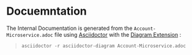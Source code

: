 # Docuemntation

The Internal Documentation is generated from the `Account-Microservice.adoc` file using [Asciidoctor](http://asciidoctor.org/)  with the [Diagram Extension](http://asciidoctor.org/docs/asciidoctor-diagram/) :

> `asciidoctor -r asciidoctor-diagram Account-Microservice.adoc`
